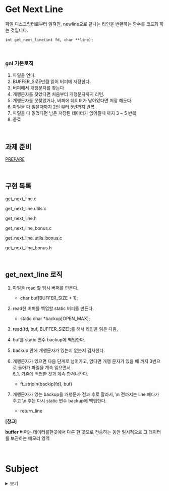 # Get Next Line

파일 디스크립터로부터 읽혀진, newline으로 끝나는 라인을
반환하는 함수를 코드화 하는 것입니다.

```
int get_next_line(int fd, char **line);
```

</br>


### gnl 기본로직

1. 파일을 연다.
2. BUFFER_SIZE만큼 읽어 버퍼에 저장한다.
3. 버퍼에서 개행문자를 찾는다
4. 개행문자를 찾았다면 처음부터 개행문자까지 리턴.
5. 개행문자를 못찾았거나, 버퍼에 데이터가 남아있다면 저장 해둔다.
6. 파일을 다 읽을때까지 2번 부터 5번까지 반복
7. 파일을 다 읽었다면 남은 저장된 데이터가 없어질때 까지 3 ~ 5 반복
8. 종료


</br>


## 과제 준비

[PREPARE](https://github.com/meeansub/42seoul/tree/master/get_next_line/PREPARE)

</br>

## 구현 목록

get_next_line.c

get_next_line.utils.c

get_next_line.h

get_next_line_bonus.c

get_next_line_utils_bonus.c

get_next_line_bonus.h

</br>

## get_next_line 로직


1. 파일을 read 할 임시 버퍼를 만든다.
    - char buf[BUFFER_SIZE + 1];

2. read한 버퍼를 백업할 static 버퍼를 만든다.
    - static char *backup[OPEN_MAX];

3. read(fd, buf, BUFFER_SIZE);를 해서 라인을 읽은 다음,

4. buf를 static 변수 backup에 백업한다.

5. backup 안에 개행문자가 있는지 없는지 검사한다.

6. 개행문자가 있으면 다음 단계로 넘어가고, 없다면 개행 문자가 있을 때 까지 3번으로 돌아가 파일을 계속 읽으면서  
  6_1. 기존에 백업한 것과 계속 합쳐나간다.
    - ft_strjoin(backip[fd], buf)

7. 개행문자가 있는 backup을 개행문자 전과 후로 잘라서, \n 전까지는 line 에다가 주고 \n 후는 다시 static 변수 backup에 백업한다.
    - return_line

**[참고]**

**buffer**
버퍼는 데이터를한곳에서 다른 한 곳으로 전송하는 동안 일시적으로 그 데이터를 보관하는 메모리 영역

</br>


# Subject

<details>
<summary>보기</summary>

page 0

# Get Next Line

fd에서 한 줄을 읽는다는 것은 엄청 지루할 것입니다.


요약: 이 프로젝트의 목적은 파일 디스크립터로부터 읽혀진, newline으로 끝나는 라인을
반환하는 함수를 코드화 하는 것입니다.

---

page 2

# Chapter 1

Goals

이 프로젝트는 당신의 콜렉션(아마 라이브러리)에 아주 편리한 함수를 추가하게 할 뿐만 아니라, C 프로그래밍에서 아주 흥미로운 새로운 개념인 '정적 변수'를 배울 수 있도록 할 것입니다.

---

page 3

# Chpater 2

Common Instructions

* 프로젝트는 Norm 규칙에 맞춰 작성되어야 합니다. 보너스 파일/함수가 있는 경우,해당 파일/함수
  들은 norm 검사에 포함되며, norm error가 있을 시, 0점을 받게 될것입니다.
* 함수들은 정의되지 않은 행동들과는 별개로 예기치 않게 중단되어서는 안 됩니다.(예를 들어,
  segmentation fault, bus error, double free 등.) 만약 이렇게 중단되면, 당신의 프로젝트는 작동하지 않는 것으로 여겨지고 평가에서 0점을 받을 것입니다.
* 필요한 경우 heap에 할당된 모든 메모리 공간은 적절하게 해제되어야 합니다. 메모리 누수는 용
  납되지 않을 것입니다.
* 그 과제에서 필요한 경우, Makefile을 제출해야 합니다. 그것은 -Wall -Wextra -Werror 플래그를
  지정하여 컴파일할 것입니다. 그리고 Makefile은 relink 되어서는안됩니다.
* Makefile은 최소한 $(NAME), all, clean, fclean, re를 포함해야 합니다.
* 프로젝트에 보너스를 제출하려면, Makefile에 보너스 규칙을 포함해야 합니다. 이보너스 규칙은
  프로젝트의 메인 부분에서 금지되었던 모든 다양한 헤더, 라이브러리,또는 함수들은 추가해야 할
  것입니다. 보너스는 반드시 _bonus.{c/h}라는 다른 파일에 있어야 합니다. 의무적으로 해야 될 파
  트과 보너스 파트는 별도로 평가될 것입니다.
* 프로젝트에서 여러분의 libft를 허용한다면, 소스들과 그것과 연관된 Makefile을 연관된 Makefile과
  함께 libft폴더에 복사해야 합니다. 프로젝트의 Makefile은 Makefile을 사용하여 라이브러리를 컴
  파일한 다음, 프로젝트를 컴파일해야 합니다.
* 이 과제물을 제출할 필요가 없고, 채점 받을 필요가 없을지라도, 우리는 프로젝트를 위한 테스트 프로그램을 만들 것을 권장합니다. 그것은 여러분의 과제물과 동료들의 과제물을 쉽게 테스트할 기회를 제공할 것입니다. 평가하는 동안 이 테스트 프로그램들이 특히 유용하다는 것을 알게 될 것입니다. 사실, 평가하는 동안, 여러분의 테스트 프로그램과 평가 받는 동료의 테스트 프로그램들을 자유롭게 사용할 수 있을것입니다.
* 할당된 git 저장소에 과제물을 제출하세요. 오직 git 저장소에 있는 과제물만 등급이매겨질 것입
  니다. 만약 과제를 평가받는데 Deepthought가 배정된다면, 그것은 동료평가 이후에 이루어질 것입니다. 만약 Deepthought 평가 중에 오류가 발생한다면, 그 즉시 평가는 중지될 것입니다.

---

page 4

# Chpater 3

Mandatory part - Get_next_line
|||
|---|---|
|Function name|get_next_line|
|Prototype int|get_next_line(int fd, char **line);|
|Turn in files|get_next_line.c, get_next_line_utils.c, get_next_line.h
|Parameters   |#1. file descriptor for reading </br> #2. The value of what has been read
|Return value|1 : A line has been read </br>0 : EOF has been reached</br>-1 : An error happened|
|External functs.|read, malloc, free|
|Description|Write a function which returns a line read from a</br>file descriptor, without the newline.|

</br>

* get_next_line 함수를 반복문 안에서 호출하면 파일 디스크립터에서 사용할 수 있는 텍스트를 EOF가 올때까지 한 번에 한 줄씩 읽을 수 있을 것입니다.
* 파일에서 읽을 때 그리고 표준입력으로부터 읽어드릴 때, 함수가 제대로 동작하는지 확인하십시오.
* libft는 이 프로젝트에서 사용할 수 없습니다. get_next_line이 동작하는 데 필요한 함수들이 들어있는
  get_next_line_utils.c 파일을 추가해야 합니다.
* 당신의 프로그램은 -D BUFFER_SIZE=xx 플래그를 붙여서 컴파일 해야 합니다. 그것은 여러분의 get_next_line에서 read함수를 호출하기 위한 buffer size로 사용될 것입니다.
* 컴파일은 이런 식으로 진행됩니다 : gcc -Wall -Wextra -Werror -D BUFFER_SIZE=32
  get_next_line.c get_next_line_utils.c
* 여러분의 read 함수는 표준입력으로 또는 파일로부터 읽어드리기 위해서 컴파일할 때 정의된
  BUFFER_SIZE를 사용해야 합니다.
* get_next_line.h (헤더 파일)에는 적어도 get_next_line 함수의 프로토타입이 있어야 합니다.


---

page 5

```
BUFFER_SIZE 값이 9999인 경우에도 함수는 여전히 작동하나요? BUFFER_SIZE 값이 1이라면? 10000000이라면? 왜 그런지 아시나요?
```

```
get_next_line이 호출될 때마다 가능한 한 적게 읽도록 해야 합니다. 만약 newline을 만나면, 현재라인을 반환해야 합니다. 전체 파일을 읽은 다음에 한줄씩 처리하려고 하지 마세요.
```

```
테스트하지 않고 프로젝트를 제출하지 마세요. 돌려볼 테스트는 많아요. 생각해볼 수 있는 모든 문제상황을 고려하세요. 파일로부터, redirection으로부터, stdin으로부터의 읽기를 시도하세요. 표준 출력에 newline을 보낼 때 프로그램은 어떻게 동작하나요? , CTRL-D?
```

* 만약 동일한 파일 디스크립터의 두 호출 사이에서 첫 번째 fd에서 EOF에 도달하기 전에 다른
  파일로 전환될 경우, 우리는 get_next_line이 정의되지 않은 동작을 가진다고 생각합니다.
* lseek은 허용된 함수가 아닙니다. 파일 읽기는 오로지 한번만 행해져야합니다.
* 마지막으로 바이너리 파일을 읽을 때, 우리는 get_next_line이 정의되지 않은 동작을 가진다고
  생각합니다. 그러나 여러분이 원한다면, 이러한 동작을 논리적으로 만들 수 있습니다.
* 전역 변수는 금지되어 있습니다.

```
좋은 시작은 정적 변수가 무엇인지 아는 것일 겁니다 :
https://en.wikipedia.org/wiki/Static_variable
```

---

page 6

# Bonus part


get_next_line 프로젝트는 간단해서 보너스를 받기 위해 할 수 있는 것들이 거의 없지만, 우리는 여러분의  상상력이 풍부하다고 확신합니다. 만약 여러분이 필수적으로 해야하는 부분들을 완벽하게 숙달했다면, 어떻게든 더 나아가 이 보너스 파트를 완성하세요. 다시 말하지만, 필수적으로 해야하는 부분들이 완벽하지 않다면, 보너스는 고려되지 않을 것입니다.
이 파트를 위해서는 모든 3개의 원래의 파일에 _bonus를 붙여서 제출하세요.



* 하나의 정적변수로 get_next_line 성공하는 것.
* get_next_line을 사용하여 다중 파일 디스크립터를 관리 할 수 있는 것. 예를 들어, 파일 디스크립터 3, 4, 5가 읽을 수 있는 경우, get_next_line은 3에서 한 번, 4에서 한 번, 다시 3에서 한 번, 5에서 한 번 호출할 수 있습니다. 각 디스크립터의 리딩 쓰레드를 잃지 않고..

</details>
